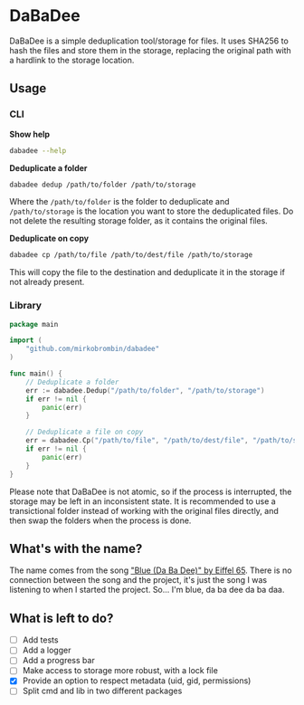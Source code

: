 # DaBaDee

DaBaDee is a simple deduplication tool/storage for files. It uses SHA256 to
hash the files and store them in the storage, replacing the original path with
a hardlink to the storage location.

## Usage

### CLI

**Show help**

```sh
dabadee --help
```

**Deduplicate a folder**

```sh
dabadee dedup /path/to/folder /path/to/storage
```

Where the `/path/to/folder` is the folder to deduplicate and `/path/to/storage`
is the location you want to store the deduplicated files. Do not delete the
resulting storage folder, as it contains the original files.

**Deduplicate on copy**

```sh
dabadee cp /path/to/file /path/to/dest/file /path/to/storage
```

This will copy the file to the destination and deduplicate it in the storage if
not already present.

### Library

```go
package main

import (
    "github.com/mirkobrombin/dabadee"
)

func main() {
    // Deduplicate a folder
    err := dabadee.Dedup("/path/to/folder", "/path/to/storage")
    if err != nil {
        panic(err)
    }

    // Deduplicate a file on copy
    err = dabadee.Cp("/path/to/file", "/path/to/dest/file", "/path/to/storage")
    if err != nil {
        panic(err)
    }
}
```

Please note that DaBaDee is not atomic, so if the process is interrupted, the
storage may be left in an inconsistent state. It is recommended to use a
transictional folder instead of working with the original files directly, and
then swap the folders when the process is done.

## What's with the name?

The name comes from the song ["Blue (Da Ba Dee)" by Eiffel 65](https://www.youtube.com/watch?v=68ugkg9RePc).
There is no connection between the song and the project, it's just the song I
was listening to when I started the project. So... I'm blue, da ba dee da ba daa.

## What is left to do?

- [ ] Add tests
- [ ] Add a logger
- [ ] Add a progress bar
- [ ] Make access to storage more robust, with a lock file
- [x] Provide an option to respect metadata (uid, gid, permissions)
- [ ] Split cmd and lib in two different packages
